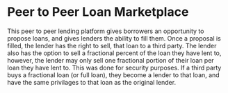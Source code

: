 # Peer to Peer Loan Marketplace
This peer to peer lending platform gives borrowers an opportunity to propose loans, and gives lenders the ability to fill them. Once a proposal is filled, the lender has the right to sell, that loan to a third party. The lender also has the option to sell a fractional percent of the loan they have lent to, however, the lender may only sell one fractional portion of their loan per loan they have lent to. This was done for security purposes. If a third party buys a fractional loan (or full loan), they become a lender to that loan, and have the same privilages to that loan as the original lender. 

